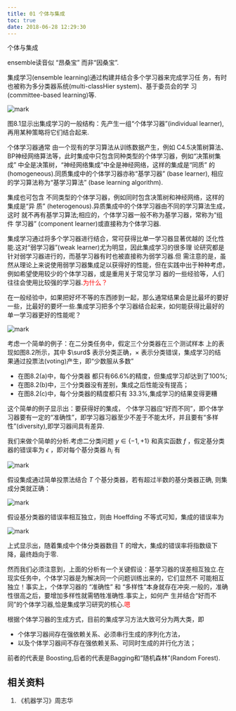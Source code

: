 ```yaml
---
title: 01 个体与集成
toc: true
date: 2018-06-28 12:29:30
---
```







个体与集成

ensemble读音似 “昂桑宝” 而非“因桑宝”.


集成学习(ensemble learning)通过构建并结合多个学习器来完成学习任 务，有时也被称为多分类器系统(multi-classHier system)、基于委员会的学 习(committee-based learning)等.

![mark](http://pacdb2bfr.bkt.clouddn.com/blog/image/180628/Da25ejkffj.png?imageslim)

图8.1显示出集成学习的一般结构：先产生一组“个体学习器”(individual learner),再用某种策略将它们结合起来.

个体学习器通常 由一个现有的学习算法从训练数据产生，例如 C4.5决策树算法、BP神经网络算法等，此时集成中只包含同种类型的个体学习器，例如“决策树集成” 中全是决策树，“神经网络集成”中全是神经网络，这样的集成是“同质” 的(homogeneous).同质集成中的个体学习器亦称“基学习器” (base learner), 相应的学习算法称为“基学习算法” (base learning algorithm).

集成也可包含 不同类型的个体学习器，例如同时包含决策树和神经网络，这样的集成是“异 质” (heterogenous).异质集成中的个体学习器由不同的学习算法生成，这时 就不再有基学习算法;相应的，个体学习器一般不称为基学习器，常称为“组件 学习器” (component learner)或直接称为个体学习器.




集成学习通过将多个学习器进行结合，常可获得比单一学习器显著优越的 泛化性能.这对“弱学习器”(weak learner)尤为明显，因此集成学习的很多理 论研究都是针对弱学习器进行的，而基学习器有时也被直接称为弱学习器.但 需注意的是，虽然从理论上来说使用弱学习器集成足以获得好的性能，但在实践中出于种种考虑，例如希望使用较少的个体学习器，或是重用关于常见学习 器的一些经验等，人们往往会使用比较强的学习器.<span style="color:red;">为什么？</span>

在一般经验中，如果把好坏不等的东西掺到一起，那么通常结果会是比最坏的要好一些，比最好的要坏一些.集成学习把多个学习器结合起来，如何能获得比最好的单一学习器更好的性能呢？

![mark](http://pacdb2bfr.bkt.clouddn.com/blog/image/180628/JmF1K90fIJ.png?imageslim)

考虑一个简单的例子：在二分类任务中，假定三个分类器在三个测试样本 上的表现如图8.2所示，其中 $\surd$ 表示分类正确，$\times$ 表示分类错误，集成学习的结 果通过投票法(voting)产生，即“少数服从多数”

- 在图8.2(a)中，每个分类器 都只有66.6%的精度，但集成学习却达到了100%;
- 在图8.2(b)中，三个分类器没有差别，集成之后性能没有提高；
- 在图8.2(c)中，每个分类器的精度都只有 33.3%,集成学习的结果变得更糟

这个简单的例子显示出：要获得好的集成， 个体学习器应“好而不同”，即个体学习器要有一定的“准确性”，即学习器习器至少不差于不能太坏，并且要有“多样性”(diversity),即学习器间具有差异.


我们来做个简单的分析.考虑二分类问题 $y\in\{-1,+1\}$ 和真实函数 $f$ ，假定基分类器的错误率为 $\epsilon$ ，即对每个基分类器 $h_i$ 有

![mark](http://pacdb2bfr.bkt.clouddn.com/blog/image/180628/j2cc8eH9Gi.png?imageslim)

假设集成通过简单投票法结合 $T$ 个基分类器，若有超过半数的基分类器正确, 则集成分类就正确：

![mark](http://pacdb2bfr.bkt.clouddn.com/blog/image/180628/0jGDk56Adm.png?imageslim)


假设基分类器的错误率相互独立，则由 Hoeffding 不等式可知，集成的错误率为

![mark](http://pacdb2bfr.bkt.clouddn.com/blog/image/180628/ei90188e7A.png?imageslim)

上式显示出，随着集成中个体分类器数目 T 的增大，集成的错误率将指数级下降，最终趋向于零.

然而我们必须注意到，上面的分析有一个关键假设：基学习器的误差相互独立.在现实任务中，个体学习器是为解决同一个问题训练出来的，它们显然不 可能相互独立！事实上，个体学习器的 “准确性” 和 “多样性”本身就存在冲突.一般的，准确性很高之后，要增加多样性就需牺牲准确性.事实上，如何产 生并结合“好而不同”的个体学习器,恰是集成学习研究的核心.<span style="color:red;">嗯</span>

根据个体学习器的生成方式，目前的集成学习方法大致可分为两大类，即

- 个体学习器间存在强依赖关系、必须串行生成的序列化方法，
- 以及个体学习器间不存在强依赖关系、可同时生成的并行化方法；

前者的代表是 Boosting,后者的代表是Bagging和“随机森林”(Random Forest).






## 相关资料
1. 《机器学习》周志华
